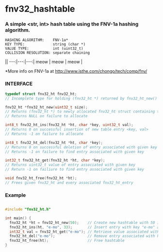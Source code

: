 # fnv32_hashtable
### A simple <str, int> hash table using the FNV-1a hashing algorithm.
```
HASHING ALGORITHM:    FNV-1a*  
KEY TYPE:             string (char *)  
VALUE TYPE:           int (uint32_t)  
COLLISION RESOLUTION: separate chaining
```
||
---:|---:|---:|
meow | meow | meow |

*More info on FNV-1a at http://www.isthe.com/chongo/tech/comp/fnv/
 
### INTERFACE 
```c
typedef struct fnv32_ht fnv32_ht;
// Incomplete type for holding (fnv32_ht *) returned by fnv32_ht_new()
```
```c
fnv32_ht *fnv32_ht_new(uint32_t size);
// Returns (fnv32_ht *) to newly allocated fnv32_ht struct containing table of given size
// Returns NULL on failure to allocate
```
```c
int8_t fnv32_ht_ins(fnv32_ht *ht, char *key, uint32_t val);
// Returns 0 on successful insertion of new table entry <key, val>
// Returns -1 on failure to allocate
```
```c
int8_t fnv32_ht_del(fnv32_ht *ht, char *key);
// Returns 0 on successful deletion of entry associated with given key
// Returns -1 on failure to find entry associated with given key
```
```c
int32_t fnv32_ht_get(fnv32_ht *ht, char *key);
// Returns uint32_t value of entry associated with given key
// Return -1 on failiure to find entry associated with given key
```
```c
void fnv32_ht_free(fnv32_ht *ht);
// Frees given fnv32_ht and every associated fnv32_ht_entry
```
### Example
```c

#include "fnv32_ht.h"

int main() {
  fnv32_ht *ht = fnv32_ht_new(50);    // Create new hashtable with 50 index table
  fnv32_ht_ins(ht, "e-mo", 33);       // Insert entry with key "e-mo" and value 33
  int32_t val = fnv32_ht_get("e-mo"); // Retrieve value associated with key "e-mo" (33)
  fnv32_ht_del("e-mo");               // Remove entry associated with key "e-mo"
  fnv32_ht_free(ht);                  // Free hashtable
}
```

